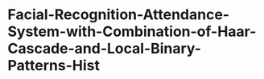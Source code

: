 # Facial-Recognition-Attendance-System-with-Combination-of-Haar-Cascade-and-Local-Binary-Patterns-Hist